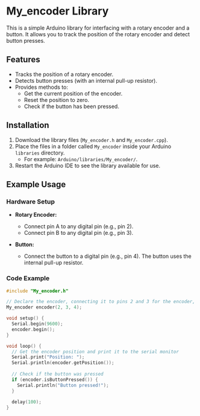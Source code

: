 # My_encoder Library

This is a simple Arduino library for interfacing with a rotary encoder and a button. It allows you to track the position of the rotary encoder and detect button presses.

## Features
- Tracks the position of a rotary encoder.
- Detects button presses (with an internal pull-up resistor).
- Provides methods to:
  - Get the current position of the encoder.
  - Reset the position to zero.
  - Check if the button has been pressed.

## Installation

1. Download the library files (`My_encoder.h` and `My_encoder.cpp`).
2. Place the files in a folder called `My_encoder` inside your Arduino `libraries` directory.
   - For example: `Arduino/libraries/My_encoder/`.
3. Restart the Arduino IDE to see the library available for use.

## Example Usage

### Hardware Setup

- **Rotary Encoder:**
  - Connect pin A to any digital pin (e.g., pin 2).
  - Connect pin B to any digital pin (e.g., pin 3).
  
- **Button:**
  - Connect the button to a digital pin (e.g., pin 4). The button uses the internal pull-up resistor.

### Code Example

```cpp
#include "My_encoder.h"

// Declare the encoder, connecting it to pins 2 and 3 for the encoder, and pin 4 for the button
My_encoder encoder(2, 3, 4);

void setup() {
  Serial.begin(9600);
  encoder.begin();
}

void loop() {
  // Get the encoder position and print it to the serial monitor
  Serial.print("Position: ");
  Serial.println(encoder.getPosition());
  
  // Check if the button was pressed
  if (encoder.isButtonPressed()) {
    Serial.println("Button pressed!");
  }
  
  delay(100);
}

